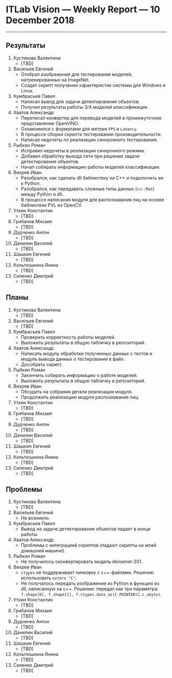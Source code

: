 ﻿# ITLab Vision — Weekly Report — 10 December 2018

----------------

## Результаты

  1. Кустикова Валентина
     - [TBD]
  1. Васильев Евгений
     - Отобрал изображения для тестирования моделей, натренированных
       на ImageNet.
     - Создал скрипт получения характеристик системы для Windows и Linux.
  1. Кумбрасьев Павел
     - Написал вывод для задачи детектирования объектов.
     - Получил результаты работы 3/4 моделей классификации.
  1. Хватов Александр
     - Переписал конвертер для перевода моделей в промежуточное
       представление OpenVINO.
     - Ознакомился с формулами для метрик `FPS` и `Latency`.
     - В процессе сборки скрипта тестирования производительности.
     - Написал недочеты по реализации синхронного тестирования.
  1. Рыбкин Роман
     - Исправил недочеты в реализации синхронного режима.
     - Добавил обработку выхода сети при решении задачи детектирования
       объектов.
     - Начал собирать информацию работы моделей классификации.
  1. Вихрев Иван
     - Разобрался, как сделать dll библиотеку на C++ и подключить
       ее к Python.
     - Разобрался, как передавать сложные типы данных (`cv::Mat`)
       между Python и dll.
     - В процессе написания модуля для распознавания лиц на основе
       библиотеки PVL из OpenCV.
  1. Уткин Константин
     - [TBD]
  1. Грибанов Михаил
     - [TBD]
  1. Дудченко Антон
     - [TBD]
  1. Данилин Василий
     - [TBD]
  1. Шашкин Евгений
     - [TBD]
  1. Кольтюшкина Янина
     - [TBD]
  1. Силенко Дмитрий
     - [TBD]

## Планы

  1. Кустикова Валентина
     - [TBD]
  1. Васильев Евгений
     - [TBD]
  1. Кумбрасьев Павел
     - Проверить корректность работы моделей.
     - Выложить результаты в общую табличку в репозиторий.
  1. Хватов Александр
     - Написать модуль обработки полученных данных с тестов и модуль
       вывода данных о тестировании в файл.
     - Дособрать скрипт.
  1. Рыбкин Роман
     - Закончить собирать информацию о работе моделей.
     - Выложить результаты в общую табличку в репозиторий.
  1. Вихрев Иван
     - Обсудить на собрании детали реализации модуля.
     - Продолжить реализацию модуля распознавания лиц.
  1. Уткин Константин
     - [TBD]
  1. Грибанов Михаил
     - [TBD]
  1. Дудченко Антон
     - [TBD]
  1. Данилин Василий
     - [TBD]
  1. Шашкин Евгений
     - [TBD]
  1. Кольтюшкина Янина
     - [TBD]
  1. Силенко Дмитрий
     - [TBD]
     

## Проблемы

  1. Кустикова Валентина
     - [TBD]
  1. Васильев Евгений
     - Не возникло.
  1. Кумбрасьев Павел
     - Вывод на задаче детектирования объектов падает в конце работы.
  1. Хватов Александр
     - Проблемы с интеграцией скриптов (падают скрипты на моей домашней
       машине).
  1. Рыбкин Роман
     - Не получилось сконвертировать модель densenet-201.
  1. Вихрев Иван
     - `ctypes` не поддерживает линковку с c++-файлами. Решение: использовать
       `extern "C"`.
     - Не получалось передать изображение из Python в функцию из dll,
       написанную на с++. Решение: передал как три параметра:
       `f.shape[0], f.shape[1], f.ctypes.data_as(C.POINTER(C.c_ubyte)`.
  1. Уткин Константин
     - [TBD]
  1. Грибанов Михаил
     - [TBD]
  1. Дудченко Антон
     - [TBD]
  1. Данилин Василий
     - [TBD]
  1. Шашкин Евгений
     - [TBD]
  1. Кольтюшкина Янина
     - [TBD]
  1. Силенко Дмитрий
     - [TBD]


<!-- LINKS -->
